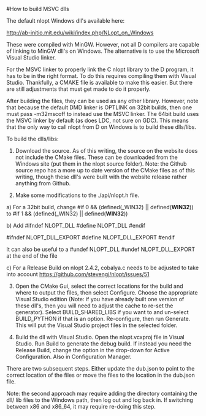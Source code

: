 #How to build MSVC dlls

The default nlopt Windows dll's available here:

http://ab-initio.mit.edu/wiki/index.php/NLopt_on_Windows

These were compiled with MinGW. However, not all D compilers are capable of 
linking to MinGW dll's on Windows. The alternative is to use the Microsoft
Visual Studio linker.

For the MSVC linker to properly link the C nlopt library to the D program, it 
has to be in the right format. To do this requires compiling them with Visual
Studio. Thankfully, a CMAKE file is available to make this easier. But there are
still adjustments that must get made to do it properly. 

After building the files, they can be used as any other library. However, note
that because the default DMD linker is OPTLINK on 32bit builds, then one must
pass -m32mscoff to instead use the MSVC linker. The 64bit build uses the MSVC
linker by default (as does LDC, not sure on GDC). This means that the only
way to call nlopt from D on Windows is to build these dlls/libs.

To build the dlls/libs: 
1) Download the source. As of this writing, the source on the website does not 
include the CMake files. These can be downloaded from the Windows site (put them
in the nlopt source folder). Note: the Github source repo has a more up to date 
version of the CMake files as of this writing, though these dll's were built
with the website release rather anything from Github.

2) Make some modifications to the ./api/nlopt.h file. 

a) For a 32bit build, change
#if 0 && (defined(_WIN32) || defined(__WIN32__))
to
#if 1 && (defined(_WIN32) || defined(__WIN32__))

b) Add
#ifndef NLOPT_DLL
#define NLOPT_DLL
#endif

#ifndef NLOPT_DLL_EXPORT
#define NLOPT_DLL_EXPORT
#endif

It can also be useful to a
#undef NLOPT_DLL
#undef NLOPT_DLL_EXPORT
at the end of the file

c) For a Release Build on nlopt 2.4.2, cobalya.c needs to be adjusted to take
into account
https://github.com/stevengj/nlopt/issues/51

3) Open the CMake Gui, select the correct locations for the build and where to 
output the files, then select Configure. Choose the appropriate Visual Studio
edition (Note: if you have already built one version of these dll's, then you
will need to adjust the cache to re-set the generator). Select BUILD_SHARED_LIBS
if you want to and un-select BUILD_PYTHON if that is an option. Re-configure, 
then run Generate. This will put the Visual Studio project files in the selected
folder. 

4) Build the dll with Visual Studio. Open the nlopt.vcxproj file in Visual 
Studio. Run Build to generate the debug build. If instead you need the Release
Build, change the option in the drop-down for Active Configuration. Also in
Configuration Manager.

There are two subsequent steps. Either update the dub.json to point to the 
correct location of the files or move the files to the location in the
dub.json file. 

Note: the second approach may require adding the directory containing the dll/
lib files to the Windows path, then log out and log back in. If switching
between x86 and x86_64, it may require re-doing this step. 



